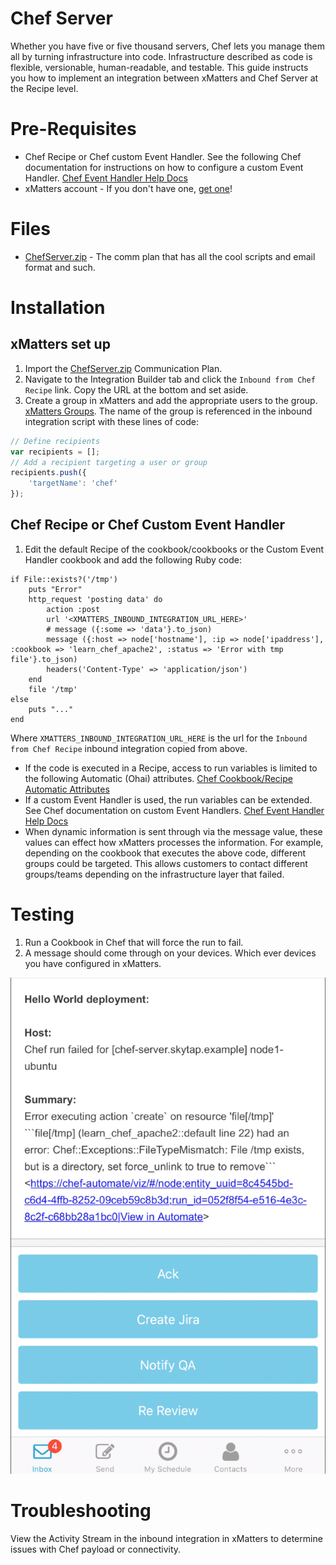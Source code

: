 # Chef Server
Whether you have five or five thousand servers, Chef lets you manage them all by turning infrastructure into code. Infrastructure described as code is flexible, versionable, human-readable, and testable. This guide instructs you how to implement an integration between xMatters and Chef Server at the Recipe level.

# Pre-Requisites
* Chef Recipe or Chef custom Event Handler.  See the following Chef documentation for instructions on how to configure a custom Event Handler.  [Chef Event Handler Help Docs](https://docs.chef.io/handlers.html)  
* xMatters account - If you don't have one, [get one](https://www.xmatters.com)!

# Files
* [ChefServer.zip](ChefServer.zip) - The comm plan that has all the cool scripts and email format and such. 

# Installation
## xMatters set up
1. Import the [ChefServer.zip](ChefServer.zip) Communication Plan.
3. Navigate to the Integration Builder tab and click the `Inbound from Chef Recipe` link. Copy the URL at the bottom and set aside.
4. Create a group in xMatters and add the appropriate users to the group. [xMatters Groups](https://help.xmatters.com/OnDemand/groups/groups.htm). The name of the group is referenced in the inbound integration script with these lines of code:
```javascript
// Define recipients
var recipients = [];
// Add a recipient targeting a user or group
recipients.push({
    'targetName': 'chef'
});
```

## Chef Recipe or Chef Custom Event Handler
1. Edit the default Recipe of the cookbook/cookbooks or the Custom Event Handler cookbook and add the following Ruby code:
```
if File::exists?('/tmp')
	puts "Error"
	http_request 'posting data' do
 		action :post
		url '<XMATTERS_INBOUND_INTEGRATION_URL_HERE>'
 		# message ({:some => 'data'}.to_json)
 		message ({:host => node['hostname'], :ip => node['ipaddress'], :cookbook => 'learn_chef_apache2', :status => 'Error with tmp file'}.to_json)
		headers('Content-Type' => 'application/json')
	end
	file '/tmp'
else
	puts "..."
end
```
Where `XMATTERS_INBOUND_INTEGRATION_URL_HERE` is the url for the `Inbound from Chef Recipe` inbound integration copied from above.

* If the code is executed in a Recipe, access to run variables is limited to the following Automatic (Ohai) attributes. [Chef Cookbook/Recipe Automatic Attributes](https://docs.chef.io/attributes.html)  
* If a custom Event Handler is used, the run variables can be extended.  See Chef documentation on custom Event Handlers. [Chef Event Handler Help Docs](https://docs.chef.io/handlers.html)
* When dynamic information is sent through via the message value, these values can effect how xMatters processes the information.  For example, depending on the cookbook that executes the above code, different groups could be targeted.  This allows customers to contact different groups/teams depending on the infrastructure layer that failed. 


# Testing
1. Run a Cookbook in Chef that will force the run to fail.
2. A message should come through on your devices.  Which ever devices you have configured in xMatters.
<kbd>
<img src="media/devicemessage.png">
</kbd>

# Troubleshooting
View the Activity Stream in the inbound integration in xMatters to determine issues with Chef payload or connectivity.


